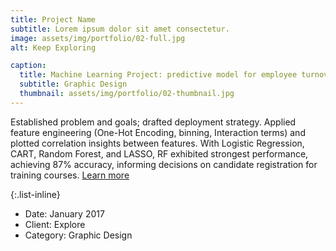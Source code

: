 ```yaml
---
title: Project Name
subtitle: Lorem ipsum dolor sit amet consectetur.
image: assets/img/portfolio/02-full.jpg
alt: Keep Exploring

caption:
  title: Machine Learning Project: predictive model for employee turnover
  subtitle: Graphic Design
  thumbnail: assets/img/portfolio/02-thumbnail.jpg
---
```

Established problem and goals; drafted deployment strategy. Applied feature engineering (One-Hot Encoding, binning, Interaction terms) and plotted correlation insights between features. With Logistic Regression, CART, Random Forest, and LASSO, RF exhibited strongest performance, achieving 87% accuracy, informing decisions on candidate registration for training courses. [Learn more](https://medium.com/@ivyyuqian.yang/whether-or-not-to-train-more-a-data-science-project-in-the-hr-domain-23abad6bede8)

{:.list-inline}
- Date: January 2017
- Client: Explore
- Category: Graphic Design

